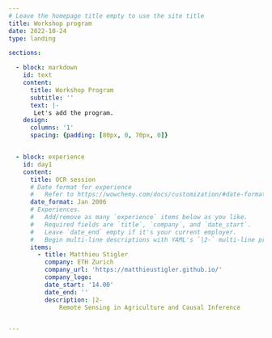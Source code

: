 ```yaml
---
# Leave the homepage title empty to use the site title
title: Workshop program
date: 2022-10-24
type: landing

sections:

  - block: markdown
    id: text
    content:
      title: Workshop Program
      subtitle: ''
      text: |-
       Let's add the program.
    design:
      columns: '1'
      spacing: {padding: [80px, 0, 70px, 0]}


  - block: experience
    id: day1
    content:
      title: OCR session
      # Date format for experience
      #   Refer to https://wowchemy.com/docs/customization/#date-format
      date_format: Jan 2006
      # Experiences.
      #   Add/remove as many `experience` items below as you like.
      #   Required fields are `title`, `company`, and `date_start`.
      #   Leave `date_end` empty if it's your current employer.
      #   Begin multi-line descriptions with YAML's `|2-` multi-line prefix.
      items:
        - title: Matthieu Stigler
          company: ETH Zurich
          company_url: 'https://matthieustigler.github.io/'
          company_logo: 
          date_start: '14.00'
          date_end: ''
          description: |2-
              Remote Sensing in Agriculture and Causal Inference


---
```

